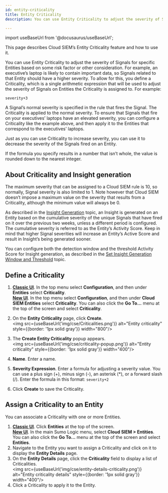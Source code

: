 ```yaml
---
id: entity-criticality
title: Entity Criticality
description: You can use Entity Criticality to adjust the severity of Signals for specific Entities based on some risk factor or other consideration.

---
```


import useBaseUrl from '@docusaurus/useBaseUrl';

This page describes Cloud SIEM’s Entity Criticality feature and how to use it.

You can use Entity Criticality to adjust the severity of Signals for specific Entities based on some risk factor or other consideration. For example, an executive’s laptop is likely to contain important data, so Signals related to that Entity should have a higher severity. To allow for this, you define a Criticality, which is a single arithmetic expression that will be used to adjust the severity of Signals on Entities the Criticality is assigned to. For example:

`severity+3`

A Signal’s normal severity is specified in the rule that fires the Signal. The Criticality is applied to the normal severity. To ensure that Signals that fire on your executives’ laptops have an elevated severity, you can configure a Criticality like the example above, and then apply it to the Entities that correspond to the executives’ laptops. 

Just as you can use Criticality to increase severity, you can use it to decrease the severity of the Signals fired on an Entity.

If the formula you specify results in a number that isn’t whole, the value is rounded down to the nearest integer.

## About Criticality and Insight generation

The maximum severity that can be assigned to a Cloud SIEM rule is 10, so normally, Signal severity is also limited to 1. Note however that Cloud SIEM doesn’t impose a maximum value on the severity that results from a Criticality, although the minimum value will always be 0. 

As described in the [Insight Generation](/docs/cse/get-started-with-cloud-siem/insight-generation-process/) topic, an Insight is generated on an Entity based on the cumulative severity of the unique Signals that have fired on it over the previous two weeks, unless a different period is configured. The cumulative
severity is referred to as the Entity’s Activity Score. Keep in mind that higher Signal severities will increase an Entity’s Active Score and result in Insight’s being generated sooner. 

You can configure both the detection window and the threshold Activity Score for Insight generation, as described in the [Set Insight Generation Window and Threshold](/docs/cse/records-signals-entities-insights/set-insight-generation-window-threshold/) topic.

## Define a Criticality

1. [**Classic UI**](/docs/cse/introduction-to-cloud-siem/#classic-ui). In the top menu select **Configuration**, and then under **Entities** select **Criticality**. <br/>[**New UI**](/docs/cse/introduction-to-cloud-siem/#new-ui). In the top menu select **Configuration**, and then under **Cloud SIEM Entities** select **Criticality**. You can also click the **Go To...** menu at the top of the screen and select **Criticality**. 

1. On the **Entity Criticality** page, click **Create**. <br/><img src={useBaseUrl('img/cse/Criticalities.png')} alt="Entity criticality" style={{border: '1px solid gray'}} width="800"/>
1. The **Create Entity Criticality** popup appears.<br/><img src={useBaseUrl('img/cse/criticality-popup.png')} alt="Entity criticality" style={{border: '1px solid gray'}} width="400"/>
2. **Name**. Enter a name. 
3. **Severity Expression**. Enter a formula for adjusting a severity value. You can use a plus sign (+), minus sign (-), an asterisk (\*), or a forward slash (/). Enter the formula in this format:   `severity+2 `
4. Click **Create** to save the Criticality.

## Assign a Criticality to an Entity

You can associate a Criticality with one or more Entities. 

1. [**Classic UI**](/docs/cse/introduction-to-cloud-siem/#classic-ui). Click **Entities** at the top of the screen. <br/>[**New UI**](/docs/cse/introduction-to-cloud-siem/#new-ui). In the main Sumo Logic menu, select **Cloud SIEM > Entities**. You can also click the **Go To...** menu at the top of the screen and select **Entities**. 
1. Navigate to the Entity you want to assign a Criticality and click on it to display the **Entity Details** page. 
2. On the **Entity Details** page, click the **Criticality** field to display a list of Criticalities. <br/><img src={useBaseUrl('img/cse/entity-details-criticality.png')} alt="Entity criticality details" style={{border: '1px solid gray'}} width="400"/>
3. Click a Criticality to apply it to the Entity.
